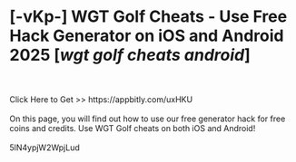 # [-vKp-] WGT Golf Cheats - Use Free Hack Generator on iOS and Android 2025 [*wgt golf cheats android*]
<br>
<br>Click Here to Get >> https://appbitly.com/uxHKU

<br>
<br>On this page, you will find out how to use our free generator hack for free coins and credits. Use WGT Golf cheats on both iOS and Android!
<br>
<br>5lN4ypjW2WpjLud

